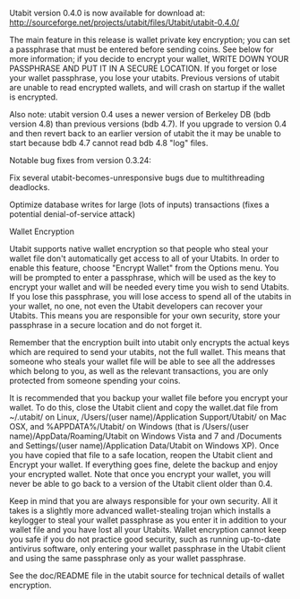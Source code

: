 Utabit version 0.4.0 is now available for download at:
http://sourceforge.net/projects/utabit/files/Utabit/utabit-0.4.0/

The main feature in this release is wallet private key encryption;
you can set a passphrase that must be entered before sending coins.
See below for more information; if you decide to encrypt your wallet,
WRITE DOWN YOUR PASSPHRASE AND PUT IT IN A SECURE LOCATION. If you
forget or lose your wallet passphrase, you lose your utabits.
Previous versions of utabit are unable to read encrypted wallets,
and will crash on startup if the wallet is encrypted.

Also note: utabit version 0.4 uses a newer version of Berkeley DB
(bdb version 4.8) than previous versions (bdb 4.7). If you upgrade
to version 0.4 and then revert back to an earlier version of utabit
the it may be unable to start because bdb 4.7 cannot read bdb 4.8
"log" files.


Notable bug fixes from version 0.3.24:

Fix several utabit-becomes-unresponsive bugs due to multithreading
deadlocks.

Optimize database writes for large (lots of inputs) transactions
(fixes a potential denial-of-service attack)


Wallet Encryption

Utabit supports native wallet encryption so that people who steal your
wallet file don't automatically get access to all of your Utabits.
In order to enable this feature, choose "Encrypt Wallet" from the
Options menu.  You will be prompted to enter a passphrase, which
will be used as the key to encrypt your wallet and will be needed
every time you wish to send Utabits.  If you lose this passphrase,
you will lose access to spend all of the utabits in your wallet,
no one, not even the Utabit developers can recover your Utabits.
This means you are responsible for your own security, store your
passphrase in a secure location and do not forget it.

Remember that the encryption built into utabit only encrypts the
actual keys which are required to send your utabits, not the full
wallet.  This means that someone who steals your wallet file will
be able to see all the addresses which belong to you, as well as the
relevant transactions, you are only protected from someone spending
your coins.

It is recommended that you backup your wallet file before you
encrypt your wallet.  To do this, close the Utabit client and
copy the wallet.dat file from ~/.utabit/ on Linux, /Users/(user
name)/Application Support/Utabit/ on Mac OSX, and %APPDATA%/Utabit/
on Windows (that is /Users/(user name)/AppData/Roaming/Utabit on
Windows Vista and 7 and /Documents and Settings/(user name)/Application
Data/Utabit on Windows XP).  Once you have copied that file to a
safe location, reopen the Utabit client and Encrypt your wallet.
If everything goes fine, delete the backup and enjoy your encrypted
wallet.  Note that once you encrypt your wallet, you will never be
able to go back to a version of the Utabit client older than 0.4.

Keep in mind that you are always responsible for your own security.
All it takes is a slightly more advanced wallet-stealing trojan which
installs a keylogger to steal your wallet passphrase as you enter it
in addition to your wallet file and you have lost all your Utabits.
Wallet encryption cannot keep you safe if you do not practice
good security, such as running up-to-date antivirus software, only
entering your wallet passphrase in the Utabit client and using the
same passphrase only as your wallet passphrase.

See the doc/README file in the utabit source for technical details
of wallet encryption.
